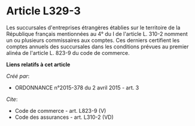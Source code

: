 # Article L329-3

Les succursales d'entreprises étrangères établies sur le territoire de la République français mentionnées au 4° du I de
l'article L. 310-2 nomment un ou plusieurs commissaires aux comptes. Ces derniers certifient les comptes annuels des
succursales dans les conditions prévues au premier alinéa de l'article L. 823-9 du code de commerce.

**Liens relatifs à cet article**

_Créé par_:

  - ORDONNANCE n°2015-378 du 2 avril 2015 - art. 3

_Cite_:

  - Code de commerce - art. L823-9 (V)
  - Code des assurances - art. L310-2 (VD)
